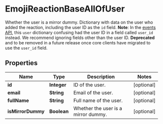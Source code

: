 

# EmojiReactionBaseAllOfUser

Whether the user is a mirror dummy. Dictionary with data on the user who added the reaction, including the user ID as the `id` field.  **Note**: In the [events API](/api/get-events), this `user` dictionary confusing had the user ID in a field called `user_id` instead.  We recommend ignoring fields other than the user ID.  **Deprecated** and to be removed in a future release once core clients have migrated to use the `user_id` field. 

## Properties

Name | Type | Description | Notes
------------ | ------------- | ------------- | -------------
**id** | **Integer** | ID of the user.  |  [optional]
**email** | **String** | Email of the user.  |  [optional]
**fullName** | **String** | Full name of the user.  |  [optional]
**isMirrorDummy** | **Boolean** | Whether the user is a mirror dummy.  |  [optional]



